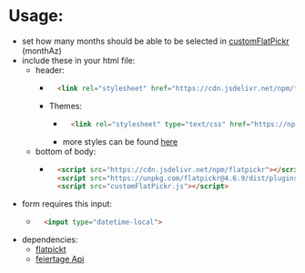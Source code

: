 # Usage:
* set how many months should be able to be selected in [customFlatPickr](https://github.com/philipphermes/DateTimePicker/blob/main/customFlatPickr.js) (monthAz)
* include these in your html file:
  * header:
    * ```html
        <link rel="stylesheet" href="https://cdn.jsdelivr.net/npm/flatpickr/dist/flatpickr.min.css">
      ```
    * Themes:
      * ```html
          <link rel="stylesheet" type="text/css" href="https://npmcdn.com/flatpickr/dist/themes/dark.css">
        ```
      * more styles can be found [here](https://flatpickr.js.org/themes/)
  * bottom of body:
    * ```html
        <script src="https://cdn.jsdelivr.net/npm/flatpickr"></script>
        <script src="https://unpkg.com/flatpickr@4.6.9/dist/plugins/minMaxTimePlugin.js"></script>
        <script src="customFlatPickr.js"></script>
      ```
* form requires this input:
  * ```html
      <input type="datetime-local">
    ```
* dependencies:
  * [flatpickt](https://flatpickr.js.org/)
  * [feiertage Api](https://ipty.de/feiertag/)
